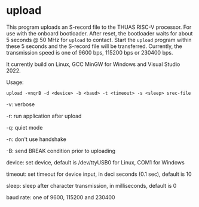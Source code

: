 
# upload

This program uploads an S-record file to the THUAS RISC-V processor.
For use with the onboard bootloader. After reset, the bootloader
waits for about 5 seconds @ 50 MHz for `upload` to contact. Start
the `upload` program within these 5 seconds and the S-record file
will be transferred. Currently, the transmission speed is one of
9600 bps, 115200 bps or 230400 bps.

It currently build on Linux, GCC MinGW for Windows and Visual Studio 2022.

Usage:

    upload -vnqrB -d <device> -b <baud> -t <timeout> -s <sleep> srec-file

-v: verbose

-r: run application after upload

-q: quiet mode

-n: don't use handshake

-B: send BREAK condition prior to uploading

device: set device, default is /dev/ttyUSB0 for Linux, COM1 for Windows

timeout: set timeout for device input, in deci seconds (0.1 sec), default is 10

sleep: sleep after character transmission, in milliseconds, default is 0

baud rate: one of 9600, 115200 and 230400

